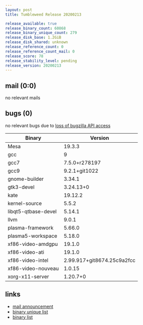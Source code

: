```yaml
---
layout: post
title: Tumbleweed Release 20200213

release_available: true
release_binary_count: 60868
release_binary_unique_count: 279
release_disk_base: 1.2GiB
release_disk_shared: unknown
release_reference_count: 0
release_reference_count_mail: 0
release_score: 78
release_stability_level: pending
release_version: 20200213
---
```


## mail (0:0)

no relevant mails

## bugs (0)

<!--more-->

no relevant bugs due to [loss of bugzilla API access](https://bugzilla.opensuse.org/show_bug.cgi?id=1157722)

Binary | Version
--- | ---
Mesa | 19.3.3
gcc | 9
gcc7 | 7.5.0+r278197
gcc9 | 9.2.1+git1022
gnome-builder | 3.34.1
gtk3-devel | 3.24.13+0
kate | 19.12.2
kernel-source | 5.5.2
libqt5-qtbase-devel | 5.14.1
llvm | 9.0.1
plasma-framework | 5.66.0
plasma5-workspace | 5.18.0
xf86-video-amdgpu | 19.1.0
xf86-video-ati | 19.1.0
xf86-video-intel | 2.99.917+git8674.25c9a2fcc
xf86-video-nouveau | 1.0.15
xorg-x11-server | 1.20.7+0

## links

- [mail announcement](https://lists.opensuse.org/opensuse-factory/2020-02/msg00341.html)
- [binary unique list](http://download.opensuse.org/history/20200213/rpm.unique.list)
- [binary list](http://download.opensuse.org/history/20200213/rpm.list)
